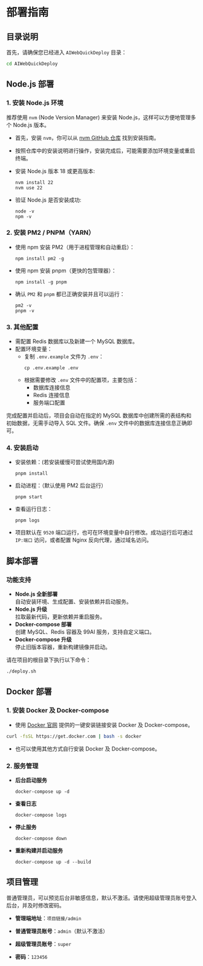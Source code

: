 # 部署指南

## 目录说明

首先，请确保您已经进入 `AIWebQuickDeploy` 目录：

```bash
cd AIWebQuickDeploy
```

## Node.js 部署

### 1. 安装 Node.js 环境

推荐使用 `nvm` (Node Version Manager) 来安装 Node.js，这样可以方便地管理多个 Node.js 版本。

- 首先，安装 `nvm`，你可以从 [nvm GitHub 仓库](https://github.com/nvm-sh/nvm) 找到安装指南。

- 按照仓库中的安装说明进行操作，安装完成后，可能需要添加环境变量或重启终端。

- 安装 Node.js 版本 18 或更高版本:

  ```shell
  nvm install 22
  nvm use 22
  ```

- 验证 Node.js 是否安装成功:

  ```shell
  node -v
  npm -v
  ```

### 2. 安装 PM2 / PNPM（YARN）

- 使用 npm 安装 PM2（用于进程管理和自动重启）：

  ```shell
  npm install pm2 -g
  ```

- 使用 npm 安装 pnpm（更快的包管理器）：

  ```shell
  npm install -g pnpm
  ```

- 确认 `PM2` 和 `pnpm` 都已正确安装并且可以运行：

  ```shell
  pm2 -v
  pnpm -v
  ```

### 3. 其他配置

- 需配置 Redis 数据库以及新建一个 MySQL 数据库。
- 配置环境变量：
  - 复制 `.env.example` 文件为 `.env`：
    ```shell
    cp .env.example .env
    ```
  - 根据需要修改 `.env` 文件中的配置项，主要包括：
    - 数据库连接信息
    - Redis 连接信息
    - 服务端口配置

完成配置并启动后，项目会自动在指定的 MySQL 数据库中创建所需的表结构和初始数据，无需手动导入 SQL 文件。确保 `.env` 文件中的数据库连接信息正确即可。

### 4. 安装启动

- 安装依赖：(若安装缓慢可尝试使用国内源)

  ```shell
  pnpm install
  ```

- 启动进程：（默认使用 PM2 后台运行）

  ```shell
  pnpm start
  ```

- 查看运行日志：

  ```shell
  pnpm logs
  ```

- 项目默认在 `9520` 端口运行，也可在环境变量中自行修改。成功运行后可通过 `IP:端口` 访问，或者配置 Nginx 反向代理，通过域名访问。

## 脚本部署

### 功能支持

- **Node.js 全新部署**  
  自动安装环境、生成配置、安装依赖并启动服务。
- **Node.js 升级**  
  拉取最新代码，更新依赖并重启服务。
- **Docker-compose 部署**  
  创建 MySQL、Redis 容器及 99AI 服务，支持自定义端口。
- **Docker-compose 升级**  
  停止旧版本容器，重新构建镜像并启动。

请在项目的根目录下执行以下命令：

```bash
./deploy.sh
```

## Docker 部署

### 1. 安装 Docker 及 Docker-compose

- 使用 [Docker 官网](https://www.docker.com/) 提供的一键安装链接安装 Docker 及 Docker-compose。

```bash
curl -fsSL https://get.docker.com | bash -s docker
```

- 也可以使用其他方式自行安装 Docker 及 Docker-compose。

### 2. 服务管理

- **后台启动服务**

  ```shell
  docker-compose up -d
  ```

- **查看日志**

  ```shell
  docker-compose logs
  ```

- **停止服务**

  ```shell
  docker-compose down
  ```

- **重新构建并启动服务**

  ```shell
  docker-compose up -d --build
  ```

## 项目管理

普通管理员，可以预览后台非敏感信息，默认不激活。请使用超级管理员账号登入后台，并及时修改密码。

- **管理端地址**：`项目链接/admin`

- **普通管理员账号**：`admin`（默认不激活）

- **超级管理员账号**：`super`

- **密码**：`123456`
